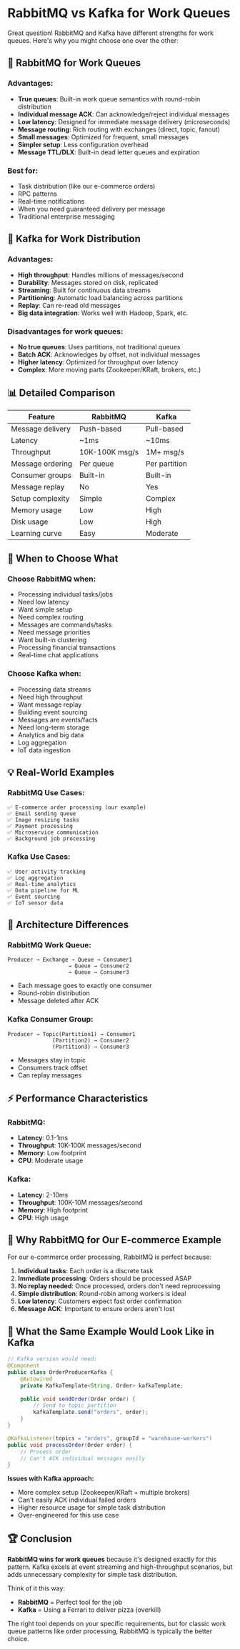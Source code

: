# RabbitMQ vs Kafka for Work Queues

Great question! RabbitMQ and Kafka have different strengths for work queues. Here's why you might choose one over the other:

## 🐰 RabbitMQ for Work Queues

### Advantages:
- **True queues**: Built-in work queue semantics with round-robin distribution
- **Individual message ACK**: Can acknowledge/reject individual messages
- **Low latency**: Designed for immediate message delivery (microseconds)
- **Message routing**: Rich routing with exchanges (direct, topic, fanout)
- **Small messages**: Optimized for frequent, small messages
- **Simpler setup**: Less configuration overhead
- **Message TTL/DLX**: Built-in dead letter queues and expiration

### Best for:
- Task distribution (like our e-commerce orders)
- RPC patterns
- Real-time notifications
- When you need guaranteed delivery per message
- Traditional enterprise messaging

## 🚀 Kafka for Work Distribution

### Advantages:
- **High throughput**: Handles millions of messages/second
- **Durability**: Messages stored on disk, replicated
- **Streaming**: Built for continuous data streams
- **Partitioning**: Automatic load balancing across partitions
- **Replay**: Can re-read old messages
- **Big data integration**: Works well with Hadoop, Spark, etc.

### Disadvantages for work queues:
- **No true queues**: Uses partitions, not traditional queues
- **Batch ACK**: Acknowledges by offset, not individual messages
- **Higher latency**: Optimized for throughput over latency
- **Complex**: More moving parts (Zookeeper/KRaft, brokers, etc.)

## 📊 Detailed Comparison

| Feature | RabbitMQ | Kafka |
|---------|----------|-------|
| Message delivery | Push-based | Pull-based |
| Latency | ~1ms | ~10ms |
| Throughput | 10K-100K msg/s | 1M+ msg/s |
| Message ordering | Per queue | Per partition |
| Consumer groups | Built-in | Built-in |
| Message replay | No | Yes |
| Setup complexity | Simple | Complex |
| Memory usage | Low | High |
| Disk usage | Low | High |
| Learning curve | Easy | Moderate |

## 🎯 When to Choose What

### Choose RabbitMQ when:
- Processing individual tasks/jobs
- Need low latency
- Want simple setup
- Need complex routing
- Messages are commands/tasks
- Need message priorities
- Want built-in clustering
- Processing financial transactions
- Real-time chat applications

### Choose Kafka when:
- Processing data streams
- Need high throughput
- Want message replay
- Building event sourcing
- Messages are events/facts
- Need long-term storage
- Analytics and big data
- Log aggregation
- IoT data ingestion

## 💡 Real-World Examples

### RabbitMQ Use Cases:
```
✅ E-commerce order processing (our example)
✅ Email sending queue
✅ Image resizing tasks
✅ Payment processing
✅ Microservice communication
✅ Background job processing
```

### Kafka Use Cases:
```
✅ User activity tracking
✅ Log aggregation
✅ Real-time analytics
✅ Data pipeline for ML
✅ Event sourcing
✅ IoT sensor data
```

## 🔧 Architecture Differences

### RabbitMQ Work Queue:
```
Producer → Exchange → Queue → Consumer1
                   → Queue → Consumer2
                   → Queue → Consumer3
```
- Each message goes to exactly one consumer
- Round-robin distribution
- Message deleted after ACK

### Kafka Consumer Group:
```
Producer → Topic(Partition1) → Consumer1
              (Partition2) → Consumer2
              (Partition3) → Consumer3
```
- Messages stay in topic
- Consumers track offset
- Can replay messages

## ⚡ Performance Characteristics

### RabbitMQ:
- **Latency**: 0.1-1ms
- **Throughput**: 10K-100K messages/second
- **Memory**: Low footprint
- **CPU**: Moderate usage

### Kafka:
- **Latency**: 2-10ms
- **Throughput**: 100K-10M messages/second  
- **Memory**: High footprint
- **CPU**: High usage

## 🎯 Why RabbitMQ for Our E-commerce Example

For our e-commerce order processing, RabbitMQ is perfect because:

1. **Individual tasks**: Each order is a discrete task
2. **Immediate processing**: Orders should be processed ASAP
3. **No replay needed**: Once processed, orders don't need reprocessing
4. **Simple distribution**: Round-robin among workers is ideal
5. **Low latency**: Customers expect fast order confirmation
6. **Message ACK**: Important to ensure orders aren't lost

## 🚀 What the Same Example Would Look Like in Kafka

```java
// Kafka version would need:
@Component
public class OrderProducerKafka {
    @Autowired
    private KafkaTemplate<String, Order> kafkaTemplate;
    
    public void sendOrder(Order order) {
        // Send to topic partition
        kafkaTemplate.send("orders", order);
    }
}

@KafkaListener(topics = "orders", groupId = "warehouse-workers")
public void processOrder(Order order) {
    // Process order
    // Can't ACK individual messages easily
}
```

**Issues with Kafka approach:**
- More complex setup (Zookeeper/KRaft + multiple brokers)
- Can't easily ACK individual failed orders
- Higher resource usage for simple task distribution
- Over-engineered for this use case

## 🏆 Conclusion

**RabbitMQ wins for work queues** because it's designed exactly for this pattern. Kafka excels at event streaming and high-throughput scenarios, but adds unnecessary complexity for simple task distribution.

Think of it this way:
- **RabbitMQ** = Perfect tool for the job
- **Kafka** = Using a Ferrari to deliver pizza (overkill)

The right tool depends on your specific requirements, but for classic work queue patterns like order processing, RabbitMQ is typically the better choice.
